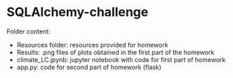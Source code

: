 # SQLAlchemy-challenge

Folder content:

- Resources folder: resources provided for homework
- Results: .png files of plots obtained in the first part of the homework
- climate_LC.jpynb: jupyter notebook with code for first part of homework
- app.py: code for second part of homework (flask)

